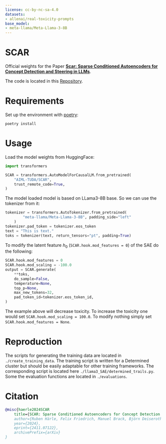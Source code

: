 ```yaml
---
license: cc-by-nc-sa-4.0
datasets:
- allenai/real-toxicity-prompts
base_model:
- meta-llama/Meta-Llama-3-8B
---
```


# SCAR

Official weights for the Paper [**Scar: Sparse Conditioned Autoencoders for Concept Detection and Steering in LLMs**](https://arxiv.org/abs/2411.07122).

The code is located in this [Repository](https://github.com/ml-research/SCAR).

# Requirements

Set up the environment with [poetry](https://python-poetry.org/):

```
poetry install
```

# Usage

Load the model weights from HuggingFace:
```python
import transformers

SCAR = transformers.AutoModelForCausalLM.from_pretrained(
    "AIML-TUDA/SCAR",
    trust_remote_code=True,
)
```

The model loaded model is based on LLama3-8B base. So we can use the tokenizer from it:

```python
tokenizer = transformers.AutoTokenizer.from_pretrained(
        "meta-llama/Meta-Llama-3-8B", padding_side="left"
    )
tokenizer.pad_token = tokenizer.eos_token
text = "This is text."
toks = tokenizer(text, return_tensors="pt", padding=True)
```

To modify the latent feature $h_0$ (`SCAR.hook.mod_features = 0`) of the SAE do the following:
```python 
SCAR.hook.mod_features = 0
SCAR.hook.mod_scaling = -100.0
output = SCAR.generate(
    **toks,
    do_sample=False,
    temperature=None,
    top_p=None,
    max_new_tokens=32,
    pad_token_id=tokenizer.eos_token_id,
)
```
The example above will decrease toxicity. To increase the toxicity one would set `SCAR.hook.mod_scaling = 100.0`. To modify nothing simply set `SCAR.hook.mod_features = None`.

# Reproduction

The scripts for generating the training data are located in `./create_training_data`.
The training script is written for a Determined cluster but should be easily adaptable for other training frameworks. The corresponding script is located here `./llama3_SAE/determined_trails.py`.
Some the evaluation functions are located in `./evaluations`.

# Citation
```bibtex
@misc{haerle2024SCAR
    title={SCAR: Sparse Conditioned Autoencoders for Concept Detection and Steering in LLMs},
    author={Ruben Härle, Felix Friedrich, Manuel Brack, Björn Deiseroth, Patrick Schramowski, Kristian Kersting},
    year={2024},
    eprint={2411.07122},
    archivePrefix={arXiv}
}
```